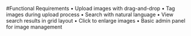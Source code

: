 #Functional Requirements
• Upload images with drag-and-drop
• Tag images during upload process
• Search with natural language
• View search results in grid layout
• Click to enlarge images
• Basic admin panel for image management